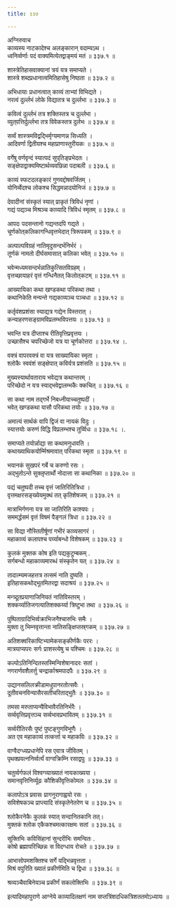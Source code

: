```yaml
---
title: ३३७

---
```

अग्निरुवाच  
काव्यस्य नाटकादेश्च अलङ्कारान् वदाम्यऽथ ।  
ध्वनिर्व्वर्णाः पदं वाक्यमित्येतद्वाङ्‌मयं मतं ॥ ३३७.१ ॥  
  
शास्त्रेतिहासवाक्यानां त्रयं यत्र समाप्यते ।  
शास्त्रे शब्दप्रधानात्वमितिहासेषु निष्ठता ॥ ३३७.२ ॥  
  
अभिधायाः प्रधानत्वात् काव्यं ताभ्यां विभिद्यते ।  
नरत्वं दुर्ल्लभं लोके विद्यातत्र च दुर्ल्लभा ॥ ३३७.३ ॥  
  
कवित्वं दुर्ल्लभं तत्र शक्तिस्तत्र च दुर्ल्लभा ।  
व्युत्‌पत्तिर्दुर्ल्लभा तत्र विवेकस्तत्र दुर्लभः ॥ ३३७.४ ॥  
  
सर्व्वं शास्त्रमविद्वद्भिर्मृग्यमाणन्न सिध्यति ।  
आदिवर्णा द्वितीयश्च महाप्राणास्तुरीयकः ॥ ३३७.५ ॥  
  
वर्गेषु वर्णवृन्दं स्यात्पदं सुप्‌तिङ्‌प्रभेदतः ।  
सङ्‌क्षेपाद्वाक्यमिष्टार्थव्यवछिन्ना पदाबली ॥ ३३७.६ ॥  
  
काव्यं स्फटदलङ्कारं गुणवद्दोषवर्जितम् ।  
योनिर्व्वेदश्च लोकश्च सिद्धमन्नादयोनिजं ॥ ३३७.७ ॥  
  
देवादीनां संस्कृतं स्यात् प्राकृतं त्रिविधं नृणां ।  
गद्यं पद्यञ्च मिश्रञ्च काव्यादि त्रिविधं स्मृतम् ॥ ३३७.८ ॥  
  
आपदः पदसन्तानो गद्यन्तदपि गद्यते ।  
चूर्णकोत्‌कलिकागन्धिवृत्तभेदात् त्रिरूपकम् ॥ ३३७.९ ॥  
  
अल्पाल्पविग्रहं नातिमृदुसन्दर्भनिर्भरं ।  
तूर्णकं नामतो दीर्घसमासात् कलिका भवेत् ॥ ३३७.१० ॥  
  
भवेन्मध्यमसन्दर्भन्नातिकुत्सितविग्रहम् ।  
वृत्तच्छायाहरं वृत्तं गन्धिनैतत् किलोत्‌कटम् ॥ ३३७.११ ॥  
  
आख्यायिका कथा खण्डकथा परिकथा तथा ।  
कथानिकेति मन्यन्ते गद्यकाव्यञ्च पञ्चधा ॥ ३३७.१२ ॥  
  
कर्तृवंशप्रशंसा स्याद्यत्र गद्येन विस्तरात् ।  
कन्याहरणसङ्ग्रामविप्रलम्भविपत्तयः ॥ ३३७.१३ ॥  
  
भवन्ति यत्र दीप्ताश्च रीतिवृत्तिप्रवृत्तयः ।  
उच्छासैश्च चपरिच्छेजो यत्र या चूर्णकोत्तरा ॥ ३३७.१४ ।.  
  
वक्त्रं वापरवक्त्रं वा यत्र साख्यायिका स्मृता ।  
श्लोकैः स्ववंशं सङ्क्षेपात् कविर्यत्र प्रशंसति ॥ ३३७.१५ ॥  
  
मुख्यस्यार्थावताराय भवेद्यत्र कथान्तरम् ।  
परिच्छेदो न यत्र स्याद्भवेद्वालम्भकैः क्कचित् ॥ ३३७.१६ ॥  
  
सा कथा नाम तद्‌गर्भे निबध्नीयाच्चतुष्पदीं ।  
भवेत् खण्डकथा यासौ परिकथा तयोः ॥ ३३७.१७ ॥  
  
अमात्यं सार्थकं वापि द्विजं वा नायकं विदुः ।  
स्यात्तयोः करुणं विद्धि विप्रलम्भश्च तुर्व्विधः ॥ ३३७.१८ ।.  
  
समाप्यते तयोर्न्नाद्या सा कथामनुधावति ।  
कथाख्याथिकयोर्म्मिश्रमावात् परिकथा स्मृता ॥ ३३७.१९ ॥  
  
भयानकं सुखपरं गर्बे च करुणो रसः ।  
अद्भुतोऽन्ते सुक्लृप्तार्थो नोदात्ता सा कथानिका ॥ ३३७.२० ॥  
  
पद्यं चतुष्पदी तच्च वृत्तं जातिरितित्रिधा ।  
वृत्तमक्षरसङ्ख्येयमुक्थं तत् कृतिशेषजम् ॥ ३३७.२१ ॥  
  
मात्राभिर्गणना यत्र सा जातिरिति काश्यपः ।  
सममर्द्धसमं वृत्तं विषमं पैङ्गलं त्रिधा ॥ ३३७.२२ ॥  
  
सा विद्या नौस्तितीर्षूणां गभीरं काव्यसागरं ।  
महाकाव्यं कलापश्च पर्य्याबन्धो विशेषकम् ॥ ३३७.२३ ॥  
  
कुलकं मुक्तक कोष इति पद्यकुटुम्बकम् .  
सर्गबन्धो महाकाव्यमारब्धं संस्कृतेन यत् ॥ ३३७.२४ ॥  
  
तादात्म्यमजहत्तत्र तत्समं नाति दुष्यति ।  
इतिहासकथोद्‌भूतमितरद्वा सदाश्रयं ॥ ३३७.२५ ॥  
  
मन्त्र्दूतप्रयाणाजिनियतं नातिविस्तरम् ।  
शक्कर्य्यातिजगत्यातिशक्कर्य्या त्रिष्टुभा तथा ॥ ३३७.२६ ॥  
  
पुष्पिताग्रादिभिर्व्वक्राभिजनैश्चारुभिः समैः ।  
मुक्ता तु भिम्नवृत्तान्ता नातिसङ्क्षिप्तस्र्गकम् ॥ ३३७.२७ ॥  
  
अतिशक्वरिकाष्टिभ्यामेकसङ्कीर्णकैः पररः ।  
मात्रयाप्यपरः सर्गः प्राशस्त्येषु च पश्चिमः ॥ ३३७.२८ ॥  
  
कल्पोऽतिनिन्दितस्तस्मिन्विशेषानादरः सतां ।  
नगरार्णवशैलर्त्तु चन्द्रार्काश्रमपादपैः ॥ ३३७.२९ ॥  
  
उद्यानसलिलक्रीडामधुपानरतोत्सवैः ।  
दूतीवचनविन्यासैरसतीचरिताद्‌भुतैः ॥ ३३७.३० ॥  
  
तमसा मरुताप्यन्यैविभावैरतिनिर्भरैः ।  
सर्व्ववृत्तिप्रवृत्तञ्च सर्व्वभावप्रभावितम् ॥ ३३७.३१ ॥  
  
सर्व्वरीतिरसैः पुष्टं पुष्टङ्गुणविभूणैः ।  
अत एव महाकाव्यं तत्कर्त्ता च महाकविः ॥ ३३७.३२ ॥  
  
वाग्वैदग्ध्यप्रधानेपि रस एवात्र जीवितम् ।  
पृथक्प्रयत्ननिर्व्वर्त्यं वाग्वक्रिम्नि रसाद्वपुः ॥ ३३७.३३ ॥  
  
चतुर्व्वर्गफलं विश्वग्व्याख्यातं नायकाख्यया ।  
समानवृत्तिनिर्व्यूढः कौशिकीवृत्तिकोमलः ॥ ३३७.३४ ॥  
  
कलापोऽत्र प्रवासः प्रागनुरागाह्वयो रसः ।  
सविशेषकञ्च प्राप्त्यादि संस्कृतेनेतरेण च ॥ ३३७.३५ ॥  
  
श्लोकैरनेकैः कुलकं स्यात् सन्दानितकानि तत्।  
मुक्तकं श्लोक एकैकश्चमत्कारक्षमः सतां ॥ ३३७.३६ ॥  
  
सूक्तिभिः कविसिंहानां सुन्दरीभिः समन्वितः .  
कोषो ब्रह्मापरिच्छिन्नः स विदग्धाय रोचते ॥ ३३७.३७ ॥  
  
आभासोपमशक्तिश्च सर्गे यद्भिन्नवृत्तता ।  
मिश्रं वपुरिति ख्यातं प्रकीर्णमिति च द्विधा ॥ ३३७.३८ ॥  
  
श्रव्यञ्चैवाबिनेयञ्च प्रकीर्णं सकलोक्तिभिः ॥ ३३७.३९ ॥  
  
इत्यादिमहापुराणे आग्नेये काव्यादिलक्षणं नाम सप्तत्रिंशदधिकत्रिशततमोऽध्यायः ॥